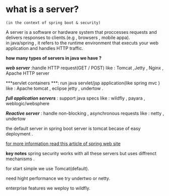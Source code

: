 # **what is a server?**   
    (in the context of spring boot & security)


A server is a software or hardware system that proccesses requests and delivers responses to clients.(e.g , browsers , mobile appa).            
    in java/spring , it refers to the runtime environment that executs your web application and handles HTTP traffic.

**how many types of servers in java we have ?**

***web server*** :handle HTTP request(GET / POST) like : Tomcat ,Jetty , Nginx , Apache HTTP  server 


***servlet containers ***: run java servlet/jsp  application(like spring mvc ) like : Apache tomcat , eclipse jetty , undertow . 
    

***full application servers*** :  support java specs like : wildfly , payara , weblogic/websphere 
 
***Reactive server*** : handle non-blocking , asynchronous requests like : netty , undertow


the default server in spring boot server is tomcat becase of easy deployment . 


[for more information read this article of spring web site](https://docs.spring.io/spring-boot/how-to/webserver.html)

**key notes**
 spring security works with all these servers but uses diffrenct mechanisms . 


for start simple we use Tomcat(default).


need hight performance we try undertwo or netty.

enterprise features we weploy to wildfly.


